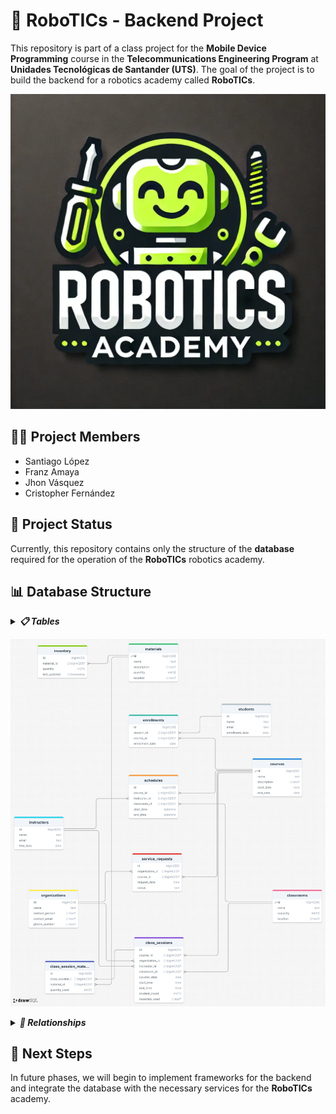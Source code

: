 # 🤖 RoboTICs - Backend Project

This repository is part of a class project for the **Mobile Device Programming** course in the **Telecommunications Engineering Program** at **Unidades Tecnológicas de Santander (UTS)**. The goal of the project is to build the backend for a robotics academy called **RoboTICs**.

![Logo de RoboTICs](./RoboTICs_logo.webp)

## 🧑‍💻 Project Members

- Santiago López
- Franz Amaya
- Jhon Vásquez
- Cristopher Fernández

## 🚀 Project Status

Currently, this repository contains only the structure of the **database** required for the operation of the **RoboTICs** robotics academy.

## 📊 Database Structure

<details>
  <summary><strong><i>📋 Tables</i></strong></summary>
  
  **🧑‍🎓 Table: Students**
  
  - **Purpose**: Stores information about the students.
  - **Fields**:
    - `id`: Unique identifier for the student.
    - `name`: Student's name.
    - `email`: Unique email address of the student.
    - `enrollment_date`: Student's enrollment date.
  
  **📦 Table: Materials**
  
  - **Purpose**: Stores information about the available materials.
  - **Fields**:
    - `id`: Unique identifier for the material.
    - `name`: Material name.
    - `description`: Material description.
    - `quantity`: Available quantity of the material.
    - `location`: Material location.
  
  **📘 Table: Courses**
  
  - **Purpose**: Stores information about the offered courses.
  - **Fields**:
    - `id`: Unique identifier for the course.
    - `name`: Course name.
    - `description`: Course description.
    - `start_date`: Course start date.
    - `end_date`: Course end date.

*📝 Table: Enrollments*
  
  - *Purpose*: Records student enrollments in courses.
  - *Fields*:
    - id: Unique identifier for the enrollment.
    - student_id: Reference to the enrolled student.
    - course_id: Reference to the enrolled course.
    - enrollment_date: Enrollment date.
  
  *📊 Table: Inventory*
  
  - *Purpose*: Stores information about material inventory.
  - *Fields*:
    - id: Unique identifier for the inventory.
    - material_id: Reference to the material in inventory.
    - quantity: Current quantity in inventory.
    - last_updated: Date and time of the last update.
  
  *🧑‍🏫 Table: Instructors*
  
  - *Purpose*: Stores information about the instructors.
  - *Fields*:
    - id: Unique identifier for the instructor.
    - name: Instructor's name.
    - email: Unique email address of the instructor.
    - hire_date: Instructor's hire date.

    *🏫 Table: Classrooms*
  
  - *Purpose*: Stores information about the available classrooms.
  - *Fields*:
    - id: Unique identifier for the classroom.
    - name: Classroom name.
    - capacity: Classroom capacity.
    - location: Classroom location.
  
  *⏰ Table: Schedules*
  
  - *Purpose*: Stores the schedules for the courses.
  - *Fields*:
    - id: Unique identifier for the schedule.
    - course_id: Reference to the scheduled course.
    - instructor_id: Reference to the assigned instructor.
    - classroom_id: Reference to the assigned classroom.
    - start_time: Course start time.
    - end_time: Course end time.
  
  *🏢 Table: Organizations*
  
  - *Purpose*: Stores information about associated organizations.
  - *Fields*:
    - id: Unique identifier for the organization.
    - name: Organization name.
    - contact_person: Contact person.
    - contact_email: Unique contact email address.
    - phone_number: Contact phone number.
    
  **📑 Table: Service Requests**
  
  - **Purpose**: Records service requests from organizations.
  - **Fields**:
    - `id`: Unique identifier for the request.
    - `organization_id`: Reference to the requesting organization.
    - `course_id`: Reference to the requested course.
    - `request_date`: Request date.
    - `status`: Request status.
  
  **🕰️ Table: Class Sessions**
  
  - **Purpose**: Stores information about class sessions.
  - **Fields**:
    - `id`: Unique identifier for the class session.
    - `course_id`: Reference to the course of the session.
    - `organization_id`: Reference to the associated organization.
    - `instructor_id`: Reference to the session instructor.
    - `classroom_id`: Reference to the classroom used.
    - `session_date`: Session date.
    - `start_time`: Session start time.
    - `end_time`: Session end time.
    - `student_count`: Number of students present.
    - `materials_used`: Materials used in the session.
  
  **🛠️ Table: Class Session Materials**
  
  - **Purpose**: Records the materials used in each class session.
  - **Fields**:
    - `id`: Unique identifier for the record.
    - `class_session_id`: Reference to the class session.
    - `material_id`: Reference to the material used.
    - `quantity_used`: Quantity of material used.

</details>

![Logo de RoboTICs](./RoboTICs_MER.webp)

<details>
  <summary><strong><i>🧩 Relationships</i></strong></summary>
  
  - **Students** to **Enrollments**: A student can be enrolled in multiple courses (1:N).
  - **Courses** to **Enrollments**: A course can have multiple enrolled students (1:N).
  - **Materials** to **Inventory**: A material can be in multiple inventory records (1:N).
  - **Courses** to **Schedules**: A course can have multiple schedules (1:N).
  - **Instructors** to **Schedules**: An instructor can have multiple schedules (1:N).
  - **Classrooms** to **Schedules**: A classroom can have multiple schedules (1:N).
  - **Organizations** to **Service Requests**: An organization can make multiple service requests (1:N).
  - **Courses** to **Service Requests**: A course can be related to multiple service requests (1:N).
  - **Courses** to **Class Sessions**: A course can have multiple class sessions (1:N).
  - **Organizations** to **Class Sessions**: An organization can have multiple class sessions (1:N).
  - **Instructors** to **Class Sessions**: An instructor can have multiple class sessions (1:N).
  - **Classrooms** to **Class Sessions**: A classroom can have multiple class sessions (1:N).
  - **Class Sessions** to **Class Session Materials**: A class session can use multiple materials (1:N).
  - **Materials** to **Class Session Materials**: A material can be used in multiple class sessions (1:N).

</details>

## 📅 Next Steps

In future phases, we will begin to implement frameworks for the backend and integrate the database with the necessary services for the **RoboTICs** academy.
